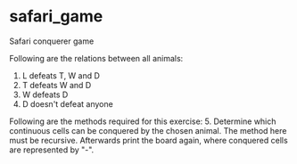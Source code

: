 # safari_game
Safari conquerer game

Following are the relations between all animals:
1.	L defeats T, W and D
2.	T defeats W and D
3.	W defeats D
4.	D doesn't defeat anyone

Following are the methods required for this exercise:
5.	Determine which continuous cells can be conquered by the chosen animal. The method here must be recursive. Afterwards print the board again, where conquered cells are represented by "-". 
